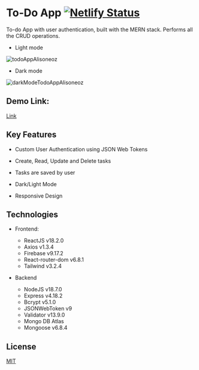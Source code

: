 # To-Do App [![Netlify Status](https://api.netlify.com/api/v1/badges/f6dd6a86-cf42-4897-ac44-8ff808e93ec2/deploy-status)](https://app.netlify.com/sites/todo-mern-app-alisoneoz/deploys)

To-do App with user authentication, built with the MERN stack. Performs all the CRUD operations.

* Light mode

![todoAppAlisoneoz](https://user-images.githubusercontent.com/96319139/225379801-fa963f20-0885-4143-a4f2-c5cf60151885.png)

* Dark mode

![darkModeTodoAppAlisoneoz](https://user-images.githubusercontent.com/96319139/225379822-4075c1e5-898c-4cad-b44f-bfe75061f411.png)

## Demo Link: 

[Link](https://todo-mern-app-alisoneoz.netlify.app/login)

## Key Features

* Custom User Authentication using JSON Web Tokens

* Create, Read, Update and Delete tasks

* Tasks are saved by user

* Dark/Light Mode

* Responsive Design

## Technologies

* Frontend:
  - ReactJS v18.2.0  
  - Axios v1.3.4 
  - Firebase v9.17.2 
  - React-router-dom v6.8.1
  - Tailwind v3.2.4

* Backend
  - NodeJS v18.7.0 
  - Express v4.18.2 
  - Bcrypt v5.1.0
  - JSONWebToken v9
  - Validator v13.9.0
  - Mongo DB Atlas
  - Mongoose v6.8.4 

## License

[MIT](https://choosealicense.com/licenses/mit/)
